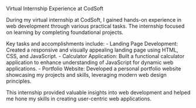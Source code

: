 Virtual Internship Experience at CodSoft

During my virtual internship at CodSoft, I gained hands-on experience in web development through various practical tasks. The internship focused on learning by completing foundational projects. 

Key tasks and accomplishments include:
    - Landing Page Development: Created a responsive and visually appealing landing page using HTML, CSS, and JavaScript.
    - Calculator Application: Built a functional calculator application to enhance understanding of JavaScript for dynamic web applications.
    - Portfolio Website: Developed a personal portfolio website showcasing my projects and skills, leveraging modern web design principles.

This internship provided valuable insights into web development and helped me hone my skills in creating user-centric web applications.

